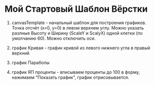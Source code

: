 # Мой Стартовый Шаблон Вёрстки

1. canvasTemplate - начальный шаблон для построения графиков.
Точка отсчёт (x=0, y=0) в левом верхнем углу.
Можно указать разлные Высоту и Ширину (ScaleY и ScalyX) одной клетки (по умолчанию 60).
Можно отключить оси.

2. график Кривая - график кривой из левого нижнего угла в правый верхний

3. график Параболы

4. график ЯП проценты - вписываем проценты до 100 в форму, нажимаем "Показать график", график отрисовывается.